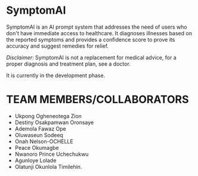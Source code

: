# SymptomAI

SymptomAI is an AI prompt system that addresses the need of users who don't have immediate access to healthcare. It diagnoses illnesses based on the reported symptoms and provides a confidence score to prove its accuracy and suggest remedies for relief.

*Disclaimer*: SymptomAI is not a replacement for medical advice, for a proper diagnosis and treatment plan, see a doctor.

It is currently in the development phase.

# TEAM MEMBERS/COLLABORATORS
+ Ukpong Ogheneotega Zion
+ Destiny Osakpamwan Oronsaye
+ Ademola Fawaz Ope
+ Oluwaseun Sodeeq
+ Onah Nelson-OCHELLE
+ Peace Okumagbe
+ Nwanoro Prince Uchechukwu
+ Agunloye Lolade
+ Olatunji Okunlola Timilehin.
